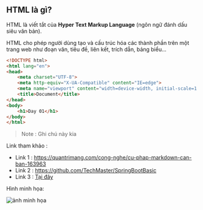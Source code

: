## HTML là gì?

HTML là viết tắt của **Hyper Text Markup Language** (ngôn ngữ đánh dấu siêu văn bản).

HTML cho phép người dùng tạo và cấu trúc hóa các thành phần trên một trang web như đoạn văn, tiêu đề, liên kết, trích dẫn, bảng biểu…

```html
<!DOCTYPE html>
<html lang="en">
<head>
    <meta charset="UTF-8">
    <meta http-equiv="X-UA-Compatible" content="IE=edge">
    <meta name="viewport" content="width=device-width, initial-scale=1.0">
    <title>Document</title>
</head>
<body>
    <h1>Day 01</h1>
</body>
</html>
```

> Note : Ghi chú này kia

Link tham khảo :
- Link 1 : https://quantrimang.com/cong-nghe/cu-phap-markdown-can-ban-163963
- Link 2 : https://github.com/TechMaster/SpringBootBasic
- Link 3 : [Tại đây](https://quantrimang.com/cong-nghe/cu-phap-markdown-can-ban-163963)


Hình minh họa:

![ảnh minh họa](https://images.unsplash.com/photo-1682685796775-020fd5dcd7d1?ixlib=rb-4.0.3&ixid=M3wxMjA3fDF8MHxlZGl0b3JpYWwtZmVlZHwxfHx8ZW58MHx8fHx8&auto=format&fit=crop&w=800&q=60)